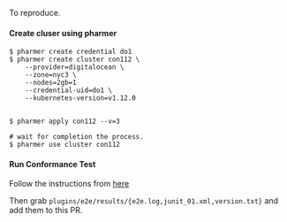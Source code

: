 To reproduce.

#### Create cluser using pharmer

```console
$ pharmer create credential do1
$ pharmer create cluster con112 \
    --provider=digitalocean \
    --zone=nyc3 \
    --nodes=2gb=1 
    --credential-uid=do1 \
    --kubernetes-version=v1.12.0
	

$ pharmer apply con112 --v=3

# wait for completion the process.
$ pharmer use cluster con112

```

#### Run Conformance Test

Follow the instructions from [here](https://github.com/cncf/k8s-conformance/blob/master/instructions.md)


Then grab `plugins/e2e/results/{e2e.log,junit_01.xml,version.txt}` and add them to this PR.